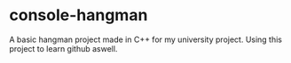 # console-hangman
A basic hangman project made in C++ for my university project.
Using this project to learn github aswell.
